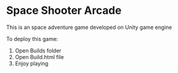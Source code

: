 # Space Shooter Arcade

This is an space adventure game developed on Unity game engine 

To deploy this game:
1. Open Builds folder
2. Open Build.html file 
3. Enjoy playing


